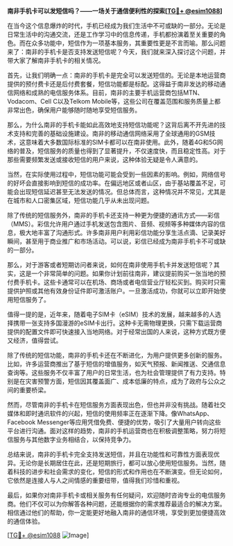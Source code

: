 **南非手机卡可以发短信吗？——一场关于通信便利性的探索[[TG💪+ @esim1088](https://t.me/s/esim1088)]**

在当今这个信息爆炸的时代，手机已经成为我们生活中不可或缺的一部分。无论是日常生活中的沟通交流，还是工作学习中的信息传递，手机都扮演着至关重要的角色。而在众多功能中，短信作为一项基本服务，其重要性更是不言而喻。那么问题来了：南非的手机卡是否支持发送短信呢？今天，我们就来深入探讨这个问题，并带大家了解南非手机卡的相关情况。

首先，让我们明确一点：南非的手机卡是完全可以发送短信的。无论是本地运营商提供的预付费卡还是后付费套餐，短信功能都是标配。这得益于南非发达的移动通信网络和成熟的电信服务体系。目前，南非的主要手机运营商包括MTN、Vodacom、Cell C以及Telkom Mobile等，这些公司在覆盖范围和服务质量上都非常出色，确保用户能够随时随地享受短信服务。

那么，为什么南非的手机卡能如此高效地支持短信功能呢？这背后离不开先进的技术支持和完善的基础设施建设。南非的移动通信网络采用了全球通用的GSM技术，这意味着大多数国际标准的SIM卡都可以在南非使用。此外，随着4G和5G网络的普及，短信服务的质量也得到了显著提升，不仅速度快，而且稳定性高。对于那些需要频繁发送或接收短信的用户来说，这种体验无疑是令人满意的。

当然，在实际使用过程中，短信功能可能会受到一些因素的影响。例如，网络信号的好坏会直接影响到短信的成功率。在偏远地区或者山区，由于基站覆盖不足，可能会出现短信延迟甚至无法发送的情况。但总体而言，这种情况并不常见，尤其是在城市和人口密集区域，短信功能几乎从未出现问题。

除了传统的短信服务外，南非的手机卡还支持一种更为便捷的通讯方式——彩信（MMS）。彩信允许用户通过手机发送包含图片、音频、视频等多种媒体内容的信息，极大地丰富了沟通形式。许多南非用户利用彩信功能分享生活点滴、记录美好瞬间，甚至用于商业推广和市场活动。可以说，彩信已经成为南非手机卡不可或缺的一部分。

那么，对于游客或者短期访问者来说，如何在南非使用手机卡并发送短信呢？其实，这是一个非常简单的问题。如果你计划前往南非，建议提前购买一张当地的预付费手机卡。这些卡通常可以在机场、商场或者电信营业厅轻松买到。购买时只需提供护照或其他有效身份证件即可激活账户。一旦激活成功，你就可以立即开始使用短信服务了。

值得一提的是，近年来，随着电子SIM卡（eSIM）技术的发展，越来越多的人选择携带一张支持多国漫游的eSIM卡出行。这种卡无需物理更换，只需下载运营商提供的配置文件即可快速接入当地网络。对于经常出国的人来说，这种方式既方便又经济，值得尝试。

除了传统的短信功能，南非的手机卡还在不断进化，为用户提供更多创新的服务。比如，许多运营商推出了基于短信的增值服务，如天气预报、新闻推送、交通信息查询等。这些服务不仅丰富了用户的日常生活，也为社会管理提供了有力支持。特别是在灾害预警方面，短信因其覆盖面广、成本低廉的特点，成为了政府与公众之间的重要桥梁。

然而，尽管南非的手机卡在短信服务方面表现出色，但也并非没有挑战。随着社交媒体和即时通讯软件的兴起，短信的使用频率正在逐渐下降。像WhatsApp、Facebook Messenger等应用凭借免费、便捷的优势，吸引了大量用户转向这些平台进行沟通。面对这样的趋势，南非的手机运营商也在积极调整策略，努力将短信服务与其他数字业务相结合，以保持竞争力。

总结来说，南非的手机卡完全支持发送短信，并且在功能性和可靠性方面表现优异。无论你是长期居住在此，还是短期旅行，都可以放心使用短信服务。当然，随着科技的进步和社会需求的变化，短信的形式和作用也在不断演变。但无论如何，它依然是连接人与人之间情感的重要纽带，值得我们珍惜和重视。

最后，如果你对南非手机卡或相关服务有任何疑问，欢迎随时咨询专业的电信服务商。他们不仅可以为你解答各种问题，还能根据你的需求推荐最适合的解决方案。相信通过他们的帮助，你一定能更好地融入南非的通信环境，享受到更加便捷高效的通信体验。

[[TG💪+ @esim1088](https://t.me/s/esim1088) ![Image](https://i.postimg.cc/4NQfJmqS/Snipaste-2025-05-13-00-14-12.png)]